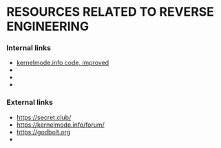 # RESOURCES RELATED TO REVERSE ENGINEERING

### Internal links
- [kernelmode.info code, improved](https://github.com/loneicewolf/KernelMode-Code)
- 
- 
- 

### External links
- https://secret.club/
- https://kernelmode.info/forum/
- https://godbolt.org 
- 


